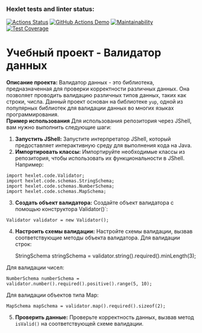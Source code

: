 ### Hexlet tests and linter status:
[![Actions Status](https://github.com/SpaceLudens/java-project-78/actions/workflows/hexlet-check.yml/badge.svg)](https://github.com/SpaceLudens/java-project-78/actions) [![GitHub Actions Demo](https://github.com/SpaceLudens/java-project-78/actions/workflows/main.yaml/badge.svg)](https://github.com/SpaceLudens/java-project-78/actions/workflows/main.yaml) [![Maintainability](https://api.codeclimate.com/v1/badges/42d35bfced4609fa364f/maintainability)](https://codeclimate.com/github/SpaceLudens/java-project-78/maintainability) [![Test Coverage](https://api.codeclimate.com/v1/badges/42d35bfced4609fa364f/test_coverage)](https://codeclimate.com/github/SpaceLudens/java-project-78/test_coverage)
# Учебный проект - Валидатор данных
**Описание проекта:**
 Валидатор данных - это библиотека, предназначенная для проверки корректности различных данных. Она позволяет проводить валидацию различных типов данных, таких как строки, числа. Данный проект основан на библиотеке `yup`, одной из популярных библиотек для валидации данных во многих языках программирования.  
**Пример использования**
Для использования репозитория через JShell, вам нужно выполнить следующие шаги:
1.  **Запустить JShell:** Запустите интерпретатор JShell, который предоставляет интерактивную среду для выполнения кода на Java.
  2.  **Импортировать классы:** Импортируйте необходимые классы из репозитория, чтобы использовать их функциональности в JShell. Например:
  
    import hexlet.code.Validator;
    import hexlet.code.schemas.StringSchema;
    import hexlet.code.schemas.NumberSchema;
    import hexlet.code.schemas.MapSchema;
    
  3.  **Создать объект валидатора:** Создайте объект валидатора с помощью конструктора Validator()`:

    Validator validator = new Validator();

4.  **Настроить схемы валидации:** Настройте схемы валидации, вызвав соответствующие методы объекта валидатора.
Для валидации строк:  

    StringSchema stringSchema = validator.string().required().minLength(3);

Для валидации чисел:

    NumberSchema numberSchema = validator.number().required().positive().range(5, 10);

Для валидации объектов типа Map:

    MapSchema mapSchema = validator.map().required().sizeof(2);

5.  **Проверить данные:** Проверьте корректность данных, вызвав метод `isValid()` на соответствующей схеме валидации. 
